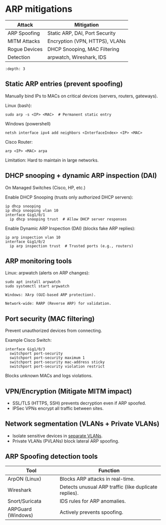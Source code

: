 # ARP mitigations

| Attack	        | Mitigation                     |
|----------------|--------------------------------|
| ARP Spoofing	  | Static ARP, DAI, Port Security |
| MITM Attacks	  | Encryption (VPN, HTTPS), VLANs |
| Rogue Devices	 | DHCP Snooping, MAC Filtering   |
| Detection	     | arpwatch, Wireshark, IDS       |

```{contents} Table of Contents
:depth: 3
```

## Static ARP entries (prevent spoofing)

Manually bind IPs to MACs on critical devices (servers, routers, gateways).

Linux (bash):

```
sudo arp -s <IP> <MAC>  # Permanent static entry
```

Windows (powershell)

```
netsh interface ipv4 add neighbors <InterfaceIndex> <IP> <MAC>
```

Cisco Router:

```
arp <IP> <MAC> arpa
```

Limitation: Hard to maintain in large networks.

## DHCP snooping + dynamic ARP inspection (DAI)

On Managed Switches (Cisco, HP, etc.)

Enable DHCP Snooping (trusts only authorized DHCP servers):

```
ip dhcp snooping
ip dhcp snooping vlan 10
interface Gig1/0/1
  ip dhcp snooping trust  # Allow DHCP server responses
```

Enable Dynamic ARP Inspection (DAI) (blocks fake ARP replies):

```
ip arp inspection vlan 10
interface Gig1/0/2
  ip arp inspection trust  # Trusted ports (e.g., routers)
```

## ARP monitoring tools

Linux: arpwatch (alerts on ARP changes):

```
sudo apt install arpwatch
sudo systemctl start arpwatch
```

    Windows: XArp (GUI-based ARP protection).

    Network-wide: RARP (Reverse ARP) for validation.

## Port security (MAC filtering)

Prevent unauthorized devices from connecting.

Example Cisco Switch:

```
interface Gig1/0/3
  switchport port-security
  switchport port-security maximum 1
  switchport port-security mac-address sticky
  switchport port-security violation restrict
```

Blocks unknown MACs and logs violations.

## VPN/Encryption (Mitigate MITM impact)

* SSL/TLS (HTTPS, SSH) prevents decryption even if ARP spoofed.
* IPSec VPNs encrypt all traffic between sites.

## Network segmentation (VLANs + Private VLANs)

* Isolate sensitive devices in [separate VLANs](segmentation.md).
* Private VLANs (PVLANs) block lateral ARP spoofing.

## ARP Spoofing detection tools

| Tool	               | Function                                              |
|---------------------|-------------------------------------------------------|
| ArpON (Linux)	      | Blocks ARP attacks in real-time.                      |
| Wireshark	          | Detects unusual ARP traffic (like duplicate replies). |
| Snort/Suricata	     | IDS rules for ARP anomalies.                          |
| ARPGuard (Windows)	 | Actively prevents spoofing.                           |